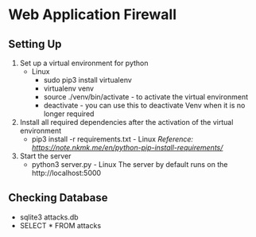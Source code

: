 # Web Application Firewall 

## Setting Up
1. Set up a virtual environment for python
    * Linux
        * sudo pip3 install virtualenv 
        * virtualenv venv
        * source ./venv/bin/activate - to activate the virtual environment
        * deactivate - you can use this to deactivate Venv when it is no longer required
2. Install all required dependencies after the activation of the virtual environment
    * pip3 install -r requirements.txt - Linux 
*Reference: https://note.nkmk.me/en/python-pip-install-requirements/* 
3. Start the server 
    * python3 server.py - Linux
    The server by default runs on the http://localhost:5000

## Checking Database
* sqlite3 attacks.db
* SELECT * FROM attacks
